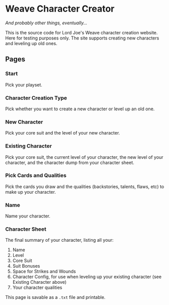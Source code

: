 # Weave Character Creator
*And probably other things, eventually...*

This is the source code for Lord Joe's Weave character creation website. Here for testing purposes only. The site supports creating new characters and leveling up old ones.

## Pages

### Start
Pick your playset.

### Character Creation Type
Pick whether you want to create a new character or level up an old one.

### New Character
Pick your core suit and the level of your new character.

### Existing Character
Pick your core suit, the current level of your character, the new level of your character, and the character dump from your character sheet.

### Pick Cards and Qualities
Pick the cards you draw and the qualities (backstories, talents, flaws, etc) to make up your character.

### Name
Name your character.

### Character Sheet
The final summary of your character, listing all your:
1. Name
2. Level
3. Core Suit
4. Suit Bonuses
5. Space for Strikes and Wounds
6. Character Config, for use when leveling up your existing character (see Existing Character above)
7. Your character qualities

This page is savable as a `.txt` file and printable.
